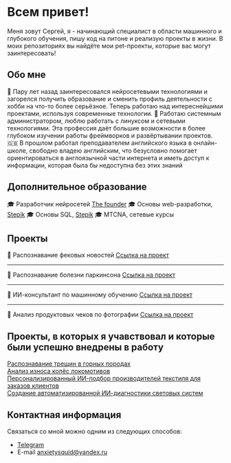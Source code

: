 # Всем привет!
Меня зовут Сергей, я - начинающий специалист в области машинного и глубокого обучения, пишу код на питоне и реализую проекты в жизни.
В моих репозиториях вы найдёте мои pet-проекты, которые вас могут заинтересовать!

## Обо мне

🧠 Пару лет назад заинтересовался нейросетевыми технологиями и загорелся получить образование и сменить профиль деятельности с хобби на что-то более серьёзное. Теперь работаю над интереснейшими проектами, используя современные технологии.
🐧 Работаю системным администратором, люблю работать с линуксом и сетевыми технологиями. Эта профессия даёт большие возможности в более глубоком изучении работы фреймворков и развёртывании проектов.
🇬🇧 В прошлом работал преподавателем английского языка в онлайн-школе, свободно владею английским, что безусловно помогает ориентироваться в англоязычной части интернета и иметь доступ к информации, которая была бы недоступна без этих знаний


## Дополнительное образование
🎓 Разработчик нейросетей [The founder](https://academy.the-founder.ru)
🎓 Основы web-разработки, [Stepik](https://stepik.org/)
🎓 Основы SQL, [Stepik](https://stepik.org/)
🎓 MTCNA, сетевые курсы

## Проекты

🚀 Распознавание фековых новостей
[Ссылка на проект](https://github.com/AnxietySquid/fake_news_detection)

---

🚀 Распознавание болезни паркинсона
[Ссылка на проект](https://github.com/AnxietySquid/parkinsons_detection)

---

🚀 ИИ-консультант по машинному обучению
[Ссылка на проект](https://academy.the-founder.ru/)

---
🚀  Анализ продуктовых чеков по фотографии
[Ссылка на проект](https://github.com/AnxietySquid/receipt_recognition)

## Проекты, в которых я учавствовал и которые были успешно  внедрены в работу

[Распознавание трещин в  горных породах](https://ai-hunter.ru/endoscope)  
[Анализ износа колёс локомотивов](https://ai-hunter.ru/iznoskoles)  
[Персонализированный ИИ-подбор производителей текстиля для заказов клиентов](https://ai-hunter.ru/niitst)  
[Создание автоматизированной ИИ-диагностики световых систем](https://ai-hunter.ru/unilait)

## Контактная информация
Связаться со мной можно одним из следующих способов:  
- [Telegram](https://t.me/anxiety_squid)  
- E-mail anxietysquid@yandex.ru
